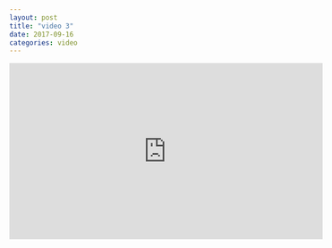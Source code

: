 ```yaml
---
layout: post
title: "video 3"
date: 2017-09-16
categories: video
---
```

<link href="/css/posts.css" type="text/css" rel="stylesheet">
<link href="/css/videos.css" type="text/css" rel="stylesheet">
<div class="media">
    <div class="videoWrapper">
        <iframe width="560" height="315" src="https://www.youtube.com/embed/onM_uqNsoT8" frameborder="0" allowfullscreen></iframe>
    </div>
</div>
